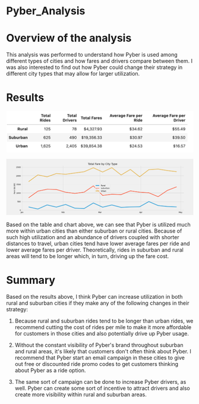 # Pyber_Analysis
# Overview of the analysis 
This analysis was performed to understand how Pyber is used among different types of cities and how fares and drivers compare between them.  I was also interested to find out how Pyber could change their strategy in different city types that may allow for larger utilization.

# Results 
![Pyber Summary](analysis/Pyber_Summary.png)

![Fare Summary](analysis/PyBer_fare_summary.png)

Based on the table and chart above, we can see that Pyber is utilized much more within urban cities than either suburban or rural cities.  Because of such high utilization and an abundance of drivers coupled with shorter distances to travel, urban cities tend have lower average fares per ride and lower average fares per driver.  Theoretically, rides in suburban and rural areas will tend to be longer which, in turn, driving up the fare cost.


# Summary
Based on the results above, I think Pyber can increase utilization in both rural and suburban cities if they make any of the following changes in their strategy:

1. Because rural and suburban rides tend to be longer than urban rides, we recommend cutting the cost of rides per mile to make it more affordable for customers in those cities and also potentially drive up Pyber usage.

2. Without the constant visibility of Pyber's brand throughout suburban and rural areas, it's likely that customers don't often think about Pyber. I recommend that Pyber start an email campaign in these cities to give out free or discounted ride promo codes to get customers thinking about Pyber as a ride option.

3. The same sort of campaign can be done to increase Pyber drivers, as well.  Pyber can create some sort of incentive to attract drivers and also create more visibility within rural and suburban areas.
